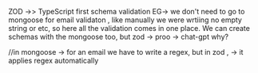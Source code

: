ZOD ->> TypeScript first schema validation 
        EG-> we don't need to go to mongoose for email validaton , like manually we were wrtiing no empty string or
        etc, so here all the validation comes in one place. 
We can create schemas with the mongoose too, but zod -> proo -> chat-gpt why?

//in mongoose -> for an email we have to write a regex, but in zod , -> it applies regex automatically